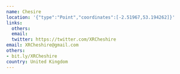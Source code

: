 ```yaml
---
name: Chesire
location: '{"type":"Point","coordinates":[-2.51967,53.194262]}'
links:
  others: 
  email: 
  twitter: https://twitter.com/XRCheshire
email: XRCheshire@gmail.com
others:
- bit.ly/XRCheshire
country: United Kingdom
---
```

